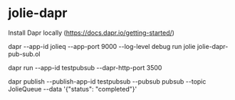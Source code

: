 # jolie-dapr

Install Dapr locally (https://docs.dapr.io/getting-started/)

dapr --app-id jolieq --app-port 9000 --log-level debug run jolie jolie-dapr-pub-sub.ol

dapr run --app-id testpubsub --dapr-http-port 3500 

dapr publish --publish-app-id testpubsub --pubsub pubsub --topic JolieQueue --data '{"status": "completed"}'
